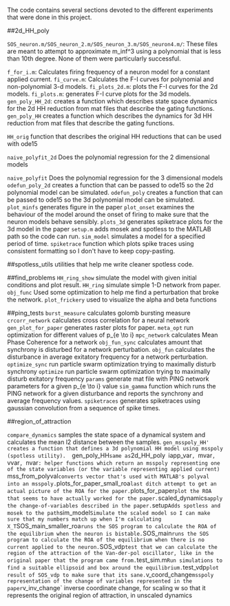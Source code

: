 The code contains several sections devoted to the different experiments that were done in this project. 

##2d_HH_poly

`SOS_neuron.m/SOS_neuron_2.m/SOS_neuron_3.m/SOS_neuron4.m/`: These files are meant to attempt to approximate m_inf^3 using a polynomial that is less than 10th degree. None of them were particularly successful.

`f_for_i.m`: Calculates firing frequency of a neuron model for a constant applied current.
`fi_curve.m`: Calculates the F-I curves for polynomial and non-polynomial 3-d models.
`fi_plots_2d.m`: plots the F-I curves for the 2d models. 
`fi_plots.m`: generates F-I curve plots for the 3d models.
`gen_poly_HH_2d`: creates a function which describes state space dynamics for the 2d HH reduction from mat files that describe the gating functions.
`gen_poly_HH` creates a function which describes the dynamics for 3d HH reduction from mat files that describe the gating functions.

`HH_orig` function that describes the original HH reductions that can be used with ode15

`naive_polyfit_2d` Does the polynomial regression for the 2 dimensional models

`naive_polyfit` Does the polynomial regression for the 3 dimensional models
`odefun_poly_2d` creates a function that can be passed to ode15 so the 2d polynomial model can be simulated.
`odefun_poly` creates a function that can be passed to ode15 so the 3d polynomial model can be simulated.
`plot_minfs` generates figure in the paper
`plot_onset` examines the behaviour of the model around the onset of firing to make sure that the neuron models behave sensibly.
`plots_3d` generates spiketrace plots for the 3d model in the paper
`setup.m` adds mosek and spotless to the MATLAB path so the code can run.
`sim_model` simulates a model for a specified period of time.
`spiketrace` function which plots spike traces using consistent formatting so I don't have to keep copy-pasting.

##spotless_utils
utilities that help me write cleaner spotless code.

##find_problems
`HH_ring_show` simulate the model with given initial conditions and plot result.
`HH_ring` simulate simple 1-D network from paper.
`obj_func` Used some optimization to help me find a perturbation that broke the network.
`plot_frickery` used to visualize the alpha and beta functions


##ping_tests
`burst_measure` calculates golomb bursting measure
`crcorr_network` calculates cross correlation for a neural network
`gen_plot_for_paper` generates raster plots for paper.
`meta_opt` run optimization for different values of p_{e \to i}
`mpc_network` calculates Mean Phase Coherence for a network
`obj_fun_sync` calculates amount that synchrony is disturbed for a network perturbation.
`obj_fun` calculates the disturbance in average exitatory frequency for a network perturbation.
`optimize_sync` run particle swarm optimization trying to maximally disturb synchrony
`optimize` run particle swarm optimization trying to maximally disturb exitatory frequency
`params` generate mat file with PING network parameters for a given p_{e \to i} value
`sim_gamma` function which runs the PING network for a given disturbance and reports the synchrony and average frequency values.
`spiketraces` generates spiketraces using gaussian convolution from a sequence of spike times.

##region_of_attraction

`compare_dynamics` samples the state space of a dynamical system and calculates the mean l2 distance between the samples.
`gen_msspoly_HH' creates a function that defines a 3d polynomial HH model using msspoly (spotless utility). 
`gen_poly_HH` same as `2d_HH_poly`
`iapp_var`, `mvar`, `vvar`, `nvar`: helper functions which return an msspoly representing one of the state variables (or the variable representing applied current)
`mss_from_polyval` converts vector that's used with MATLAB's polyval into an msspoly.
`plots_for_paper_small_roa` last ditch attempt to get an actual picture of the ROA for the paper.
`plots_for_paper` plot the ROA that seems to have actually worked for the paper.
`scaled_dynamics` apply the change-of-variables described in the paper.
`setup` Adds spotless and mosek to the path
`sim_model` Simulate the scaled model so I can make sure that my numbers match up when I'm calculating X_T
`SOS_main_smaller_roa` runs the SOS program to calculate the ROA of the equilibrium when the neuron is bistable.
`SOS_main` runs the SOS program to calculate the ROA of the equilibrium when there is no current applied to the neuron.
`SOS_vdp` test that we can calculate the region of the attraction of the Van-der-pol oscillator, like in the original paper that the program came from.
`test_sim.m` Run simulations to find a suitable ellipsoid and box around the equilibrium.
`test_vdp` plot result of SOS_vdp to make sure that its sane.
`v_coord_change` msspoly representation of the change of variables represented in the paper
`v_inv_change` inverse coordinate change, for scaling w so that it represents the original region of attraction, in unscaled dynamics

